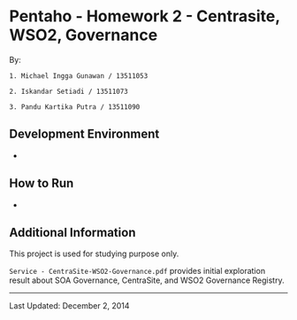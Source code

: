 # Pentaho - Homework 2 - Centrasite, WSO2, Governance

By:

    1. Michael Ingga Gunawan / 13511053
    
    2. Iskandar Setiadi / 13511073
    
    3. Pandu Kartika Putra / 13511090

## Development Environment

- 


## How to Run

-


## Additional Information

This project is used for studying purpose only.

```Service - CentraSite-WSO2-Governance.pdf``` provides initial exploration result about SOA Governance, CentraSite, and WSO2 Governance Registry.

---

Last Updated: December 2, 2014